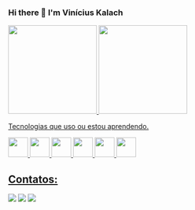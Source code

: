 ### Hi there 👋 I'm Vinícius Kalach

<div>
  <a href="https://github.com/viniciuskalach">
    <img loading="lazy" height="180em" src="https://github-readme-stats.vercel.app/api/top-langs/?username=viniciuskalach&layout=compact&langs_count=7&theme=bear"/>
  	<img height="180em" src="https://github-readme-stats.vercel.app/api?username=ViniciusKalach&show_icons=true&theme=bear&include_all_commits=true&count_private=true"/>
</div>

Tecnologias que uso ou estou aprendendo.

<div>
  <img loading="lazy" src="https://cdn.jsdelivr.net/gh/devicons/devicon/icons/java/java-original.svg" width="40" height="40"/>
  <img loading="lazy" src="https://cdn.jsdelivr.net/gh/devicons/devicon/icons/javascript/javascript-original.svg" width="40" height="40"/>
  <img loading="lazy" src="https://cdn.jsdelivr.net/gh/devicons/devicon/icons/typescript/typescript-plain.svg" width="40" height="40"/>
  <img loading="lazy" src="https://cdn.jsdelivr.net/gh/devicons/devicon/icons/react/react-original.svg" width="40" height="40" />
  <img loading="lazy" src="https://cdn.jsdelivr.net/gh/devicons/devicon/icons/nodejs/nodejs-original.svg" width="40" height="40"/>
  <img src="https://cdn.jsdelivr.net/gh/devicons/devicon/icons/mysql/mysql-original.svg" width="40" height="40"/>
</div>

## Contatos:

<div>
  <a href="https://instagram.com/vini_jkfcato" target="_blank"><img loading="lazy" src="https://img.shields.io/badge/-Instagram-%23E4405F?style=for-the-badge&logo=instagram&logoColor=white" target="_blank"></a>
  <a href = "mailto:vkfcato@protonmail.com"><img loading="lazy" src="https://img.shields.io/badge/ProtonMail-8B89CC?style=for-the-badge&logo=protonmail&logoColor=white" target="_blank"></a>
  <a href="https://www.linkedin.com/in/vinícius-kalach-freitas-cato-a91951192" target="_blank"><img loading="lazy" src="https://img.shields.io/badge/-LinkedIn-%230077B5?style=for-the-badge&logo=linkedin&logoColor=white" target="_blank"></a>   
</div>
